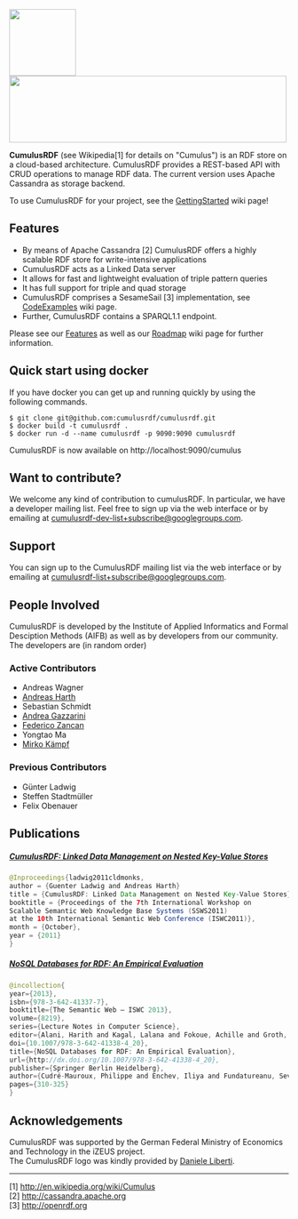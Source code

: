<img src="https://cloud.githubusercontent.com/assets/7569632/9528013/c54e198e-4cf2-11e5-864a-eb1f92433ee4.png" width="120" height="120"/>
<img src="https://cloud.githubusercontent.com/assets/7569632/9528225/cbd9ae52-4cf3-11e5-9993-bf8c56dff5e1.png" width="500" height="120"/>    

**CumulusRDF** (see Wikipedia[1] for details on "Cumulus") is an RDF store on a cloud-based architecture. CumulusRDF provides a REST-based API with CRUD operations to manage RDF data. The current version uses Apache Cassandra as storage backend.    

To use CumulusRDF for your project, see the [GettingStarted](GettingStarted) wiki page!    

## Features
* By means of Apache Cassandra [2] CumulusRDF offers a highly scalable RDF store for write-intensive applications
* CumulusRDF acts as a Linked Data server
* It allows for fast and lightweight evaluation of triple pattern queries
* It has full support for triple and quad storage
* CumulusRDF comprises a SesameSail [3] implementation, see [CodeExamples](CodeExamples) wiki page.
* Further, CumulusRDF contains a SPARQL1.1 endpoint. 

Please see our [Features](Features) as well as our [Roadmap](Roadmap) wiki page for further information. 

## Quick start using docker
If you have docker you can get up and running quickly by using the following commands.

```
$ git clone git@github.com:cumulusrdf/cumulusrdf.git
$ docker build -t cumulusrdf .
$ docker run -d --name cumulusrdf -p 9090:9090 cumulusrdf
```

CumulusRDF is now available on http://localhost:9090/cumulus

## Want to contribute?
We welcome any kind of contribution to cumulusRDF. In particular, we have a developer mailing list. Feel free to sign up via the web interface or by emailing at cumulusrdf-dev-list+subscribe@googlegroups.com. 

## Support
You can sign up to the CumulusRDF mailing list via the web interface or by emailing at cumulusrdf-list+subscribe@googlegroups.com. 

## People Involved
CumulusRDF is developed by the Institute of Applied Informatics and Formal Desciption Methods (AIFB) as well as by developers from our community. The developers are (in random order)

### Active Contributors
* Andreas Wagner 
* <a href="https://github.com/aharth" target="_new">Andreas Harth</a>  
* Sebastian Schmidt  
* <a href="https://github.com/agazzarini" target="_new">Andrea Gazzarini</a>  
* <a href="https://github.com/fzancan" target="_new">Federico Zancan</a>  
* Yongtao Ma  
* <a href="https://github.com/kamir" target="_new">Mirko Kämpf</a>  

### Previous Contributors

* Günter Ladwig  
* Steffen Stadtmüller  
* Felix Obenauer  

## Publications 
##### <a href="http://iswc2011.semanticweb.org/fileadmin/iswc/Papers/Workshops/SSWS/Ladwig-et-all-SSWS2011.pdf" target="_new">CumulusRDF: Linked Data Management on Nested Key-Value Stores</a>      
```Java
@Inproceedings{ladwig2011cldmonks,
author = {Guenter Ladwig and Andreas Harth}
title = {CumulusRDF: Linked Data Management on Nested Key-Value Stores},
booktitle = {Proceedings of the 7th International Workshop on 
Scalable Semantic Web Knowledge Base Systems (SSWS2011)
at the 10th International Semantic Web Conference (ISWC2011)},
month = {October},
year = {2011}
}
```

##### <a href="http://ribs.csres.utexas.edu/nosqlrdf/nosqlrdf_iswc2013.pdf" target="_new">NoSQL Databases for RDF: An Empirical Evaluation</a>      
```Java
@incollection{
year={2013},
isbn={978-3-642-41337-7},
booktitle={The Semantic Web – ISWC 2013},
volume={8219},
series={Lecture Notes in Computer Science},
editor={Alani, Harith and Kagal, Lalana and Fokoue, Achille and Groth, Paul and Biemann, Chris and Parreira, JosianeXavier and Aroyo, Lora and Noy, Natasha and Welty, Chris and Janowicz, Krzysztof},
doi={10.1007/978-3-642-41338-4_20},
title={NoSQL Databases for RDF: An Empirical Evaluation},
url={http://dx.doi.org/10.1007/978-3-642-41338-4_20},
publisher={Springer Berlin Heidelberg},
author={Cudré-Mauroux, Philippe and Enchev, Iliya and Fundatureanu, Sever and Groth, Paul and Haque, Albert and Harth, Andreas and Keppmann, FelixLeif and Miranker, Daniel and Sequeda, JuanF. and Wylot, Marcin},
pages={310-325}
}
```
## Acknowledgements       
CumulusRDF was supported by the German Federal Ministry of Economics and Technology in the iZEUS project.    
The CumulusRDF logo was kindly provided by <a href="https://github.com/danieleliberti" target="_new">Daniele Liberti</a>.      

-------------------------
[1] http://en.wikipedia.org/wiki/Cumulus   
[2] http://cassandra.apache.org   
[3] http://openrdf.org
